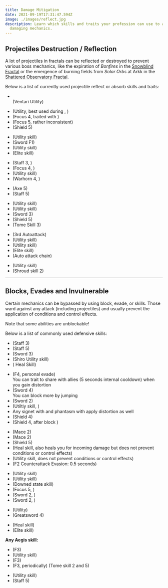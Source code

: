 ```yaml
---
title: Damage Mitigation
date: 2021-09-19T17:31:47.594Z
image: ./images/reflect.jpg
description: Learn which skills and traits your profession can use to avoid
  damaging mechanics.
---
```


## Projectiles Destruction / Reflection

A lot of projectiles in fractals can be reflected or destroyed to prevent various boss mechanics, like the expiration of _Bonfires_ in the [Snowblind Fractal](fractals/snowblind) or the emergence of burning fields from _Solar Orbs_ at Arkk in the [Shattered Observatory Fractal](/fractals/shattered-observatory).

Below is a list of currently used projectile reflect or absorb skills and traits:

<Grid>
<GridItem sm="4">
<Card specialization="Revenant">

- <Skill name="Protective Solace"/> <Specialization name="Revenant" disableText/> \
  (Ventari Utility)

</Card>
</GridItem>

<GridItem sm="4">
<Card specialization="Mesmer">

- <Skill id="10302"/> <Specialization name="Mesmer" disableText/> (Utility, best used during <Skill id="29830" disableText/>, <Specialization name="Chronomancer" disableText/>)
- <Skill id="10186"/> <Specialization name="Mesmer" disableText/> (Focus 4, traited with <Trait id="751" disableText/>)
- <Skill id="10282"/> <Specialization name="Mesmer" disableText/> (Focus 5, rather inconsistent)
- <Skill id="30643"/> <Specialization name="Chronomancer" disableText/> (Shield 5)

</Card>
</GridItem>

<GridItem sm="4">
<Card specialization="Warrior">

- <Skill id="30074"/> <Specialization name="Berserker" disableText/> (Utility skill)
- <Skill id="30682"/> <Specialization name="Berserker" disableText/> (Sword F1)
- <Skill name="Bladestorm"/> <Specialization name="Spellbreaker" disableText/> (Utility skill)
- <Skill id="45333"/> <Specialization name="Spellbreaker" disableText/> (Elite skill)

</Card>
</GridItem>

<GridItem sm="4">
<Card specialization="Elementalist">

- <Skill id="5685"/> <Specialization name="Elementalist" disableText/> (Staff 3, <Skill id="5495" disableText/>)
- <Skill id="5530"/> <Specialization name="Elementalist" disableText/> (Focus 4, <Skill id="5494" disableText/>)
- <Skill id="30432"/> <Specialization name="Tempest" disableText/> (Utility skill)
- <Skill id="29453"/> <Specialization name="Tempest" disableText/> (Warhorn 4, <Skill id="5495" disableText/>)

</Card>
</GridItem>

<GridItem sm="4">
<Card specialization="Ranger">

- <Skill id="12639"/> <Specialization name="Ranger" disableText/> (Axe 5)
- <Skill id="31496"/> <Specialization name="Druid" disableText/> (Staff 5)

</Card>
</GridItem>

<GridItem sm="4">
<Card specialization="Guardian">

- <Skill id="9251"/> <Specialization name="Guardian" disableText/> (Utility skill)
- <Skill id="41571"/> <Specialization name="Guardian" disableText/> (Utility skill)
- <Skill id="9107"/> <Specialization name="Guardian" disableText/> (Sword 3)
- <Skill id="9091"/> <Specialization name="Guardian" disableText/> (Shield 5)
- <Skill id="42259"/> <Specialization name="Firebrand" disableText/> (Tome Skill 3)

</Card>
</GridItem>

<GridItem sm="4">
<Card specialization="Thief">

- <Skill name="Punishing Strikes"/> <Specialization name="Thief" disableText/> (3rd Autoattack)
- <Skill id="13065"/> <Specialization name="Thief" disableText/> (Utility skill)
- <Skill id="13056"/> <Specialization name="Thief" disableText/> (Utility skill)
- <Skill name="Dagger Storm"/> <Specialization name="Thief" disableText/> (Elite skill)
- <Skill id="30434"/> <Specialization name="Daredevil" disableText/> (Auto attack chain)

</Card>
</GridItem>

<GridItem sm="4">
<Card specialization="Necromancer">

- <Skill name="Corrosive Poison Cloud"/> <Specialization name="Necromancer" disableText/> (Utility skill)
- <Skill name="Deaths Charge"/> <Specialization name="Reaper" disableText/> (Shroud skill 2)

</Card>
</GridItem>
</Grid>

---

## Blocks, Evades and Invulnerable

Certain mechanics can be bypassed by using block, evade, <Effect name="Invulnerability"/> or <Boon name="Aegis"/> skills. Those ward against any attack (including projectiles) and usually prevent the application of conditions and control effects.

<Warning>

Note that some abilities are unblockable!
</Warning>

Below is a list of commonly used defensive skills:

<Grid>
<GridItem sm="4">
<Card specialization="Revenant">

- <Skill name="Warding Rift"/> <Specialization name="Revenant" disableText/> (Staff 3)
- <Skill name="Surge of the Mists"/> <Specialization name="Revenant" disableText/> (Staff 5)
- <Skill name="Unrelenting Assault"/> <Specialization name="Revenant" disableText/> (Sword 3)
- <Skill name="Riposting Shadows"/> <Specialization name="Revenant" disableText/> (Shiro Utility skill)
- <Skill name="Infuse Light"/> <Specialization name="Herald" disableText/> (<Specialization name="Herald"/> Heal Skill)

</Card>
</GridItem>

<GridItem sm="4">
<Card specialization="Mesmer">

- <Skill id="10192"/> <Specialization name="Mesmer" disableText/> (F4, personal evade) <br/>
  You can trait <Trait id="1852"/> to share <Boon name="Aegis" disableText/> with allies (5 seconds internal cooldown) when you gain distortion
- <Skill id="10280"/> <Specialization name="Mesmer" disableText/> (Sword 4) <br/>
  You can block more by jumping
- <Skill id="10334"/> <Specialization name="Mesmer" disableText/> (Sword 2)
- <Skill id="29526"/> <Specialization name="Chronomancer" disableText/> (Utiltiy skill, <Boon name="Aegis" disableText/>)
- Any signet with <Trait id="713"/> and phantasm with <Trait id="1866" disableText/> apply distortion as well
- <Skill id="30769"/> <Specialization name="Chronomancer" disableText/> (Shield 4)
- <Skill id="29649"/> <Specialization name="Chronomancer" disableText/> (Shield 4, after block )

</Card>
</GridItem>

<GridItem sm="4">
<Card specialization="Warrior">

- <Skill name="Whirlwind Attack"/> <Specialization name="Warrior" disableText/> (Mace 2)
- <Skill id="14507"/> <Specialization name="Warrior" disableText/> (Mace 2)
- <Skill id="14362"/> <Specialization name="Warrior" disableText/> (Shield 5)
- <Skill id="21815"/> <Specialization name="Warrior" disableText/> (Heal skill, also heals you for incoming damage but does not prevent conditions or control effects)
- <Skill id="14392"/> <Specialization name="Warrior" disableText/> (Utility skill, does not prevent conditions or control effects)
- <Skill id="44165"/> <Specialization name="Spellbreaker" disableText/> (F2 Counterattack Evasion: 0.5 seconds)

</Card>
</GridItem>

<GridItem sm="4">
<Card specialization="Elementalist">

- <Skill id="5641"/> <Specialization name="Elementalist" disableText/> (Utility skill)
- <Skill id="5554"/> <Specialization name="Elementalist" disableText/> (Utility skill)
- <Skill id="5564"/> <Specialization name="Elementalist" disableText/> (Downed state skill)
- <Skill id="5521"/> <Specialization name="Elementalist" disableText/> (Focus 5, <Skill id="5495" disableText/>)
- <Skill name="Riptide" profession="elementalist"/> <Specialization name="Weaver" disableText/> (Sword 2, <Skill name="Water Attunement" profession="elementalist" disableText/>)
- <Skill name="Earthen Vortex" profession="elementalist"/> <Specialization name="Weaver" disableText/> (Sword 2, <Skill name="Earth Attunement" profession="elementalist" disableText/>)

</Card>
</GridItem>

<GridItem sm="4">
<Card specialization="Ranger">

- <Skill name="Signet of Stone" profession="Ranger"/> <Specialization name="Ranger" disableText/> (Utility)
- <Skill name="Counterattack"/> <Specialization name="Ranger" disableText/> (Greatsword 4)

</Card>
</GridItem>

<GridItem sm="4">
<Card specialization="Guardian">

- <Skill id="9102"/> <Specialization name="Guardian" disableText/> (Heal skill)
- <Skill id="9154"/> <Specialization name="Guardian" disableText/> (Elite skill)

**Any Aegis skill:**

- <Skill id="9118"/> <Specialization name="Guardian" disableText/> (F3)
- <Skill id="9084"/> <Specialization name="Guardian" disableText/> (Utility skill)
- <Skill id="30029"/> <Specialization name="Dragonhunter" disableText/> (F3)
- <Skill id="42259"/> <Specialization name="Firebrand" disableText/> (F3, periodically) (Tome skill 2 and 5)

</Card>
</GridItem>

<GridItem sm="4">
<Card specialization="Thief">

- <Skill id="30661"/> <Specialization name="Daredevil" disableText/> (Utility skill)
- <Skill id="30597"/> <Specialization name="Daredevil" disableText/> (Staff 5)

</Card>
</GridItem>
</Grid>
